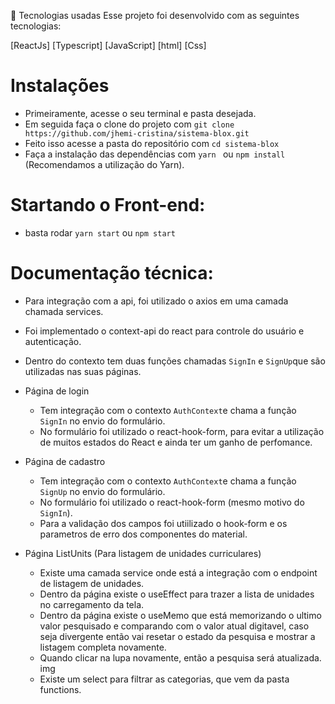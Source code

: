 🚀 Tecnologias usadas
Esse projeto foi desenvolvido com as seguintes tecnologias:

[ReactJs]
[Typescript]
[JavaScript]
[html]
[Css]

# Instalações

- Primeiramente, acesse o seu terminal e pasta desejada.
- Em seguida faça o clone do projeto com `git clone https://github.com/jhemi-cristina/sistema-blox.git`
- Feito isso acesse a pasta do repositório com `cd sistema-blox`
- Faça a instalação das dependências com `yarn ` ou `npm install` (Recomendamos a utilização do Yarn).

# Startando o Front-end:

- basta rodar `yarn start` ou `npm start`

# Documentação técnica:

- Para integração com a api, foi utilizado o axios em uma camada chamada services.
- Foi implementado o context-api do react para controle do usuário e autenticação.
- Dentro do contexto tem duas funções chamadas `SignIn` e `SignUp`que são utilizadas nas suas páginas.

- Página de login

  - Tem integração com o contexto `AuthContext`e chama a função `SignIn` no envio do formulário.
  - No formulário foi utilizado o react-hook-form, para evitar a utilização de muitos estados do React e ainda ter um ganho de perfomance.

- Página de cadastro

  - Tem integração com o contexto `AuthContext`e chama a função `SignUp` no envio do formulário.
  - No formulário foi utilizado o react-hook-form (mesmo motivo do `SignIn`).
  - Para a validação dos campos foi utiilizado o hook-form e os parametros de erro dos componentes do material.

- Página ListUnits (Para listagem de unidades curriculares)
  - Existe uma camada service onde está a integração com o endpoint de listagem de unidades.
  - Dentro da página existe o useEffect para trazer a lista de unidades no carregamento da tela.
  - Dentro da página existe o useMemo que está memorizando o ultimo valor pesquisado e comparando com o valor atual digitavel, caso seja divergente então vai resetar o estado da pesquisa e mostrar a listagem completa novamente.
  - Quando clicar na lupa novamente, então a pesquisa será atualizada.
    img
  - Existe um select para filtrar as categorias, que vem da pasta functions.

